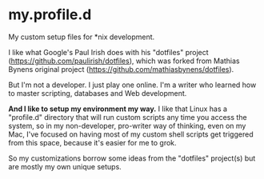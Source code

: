 my.profile.d
============

My custom setup files for *nix development.

I like what Google's Paul Irish does with his "dotfiles" project (https://github.com/paulirish/dotfiles), which was forked from Mathias Bynens original project (https://github.com/mathiasbynens/dotfiles).

But I'm not a developer. I just play one online. I'm a writer who learned how to master scripting, databases and Web development.

**And I like to setup my environment my way.** I like that Linux has a "profile.d" directory that will run custom scripts any time you access the system, so in my non-developer, pro-writer way of thinking, even on my Mac, I've focused on having most of my custom shell scripts get triggered from this space, because it's easier for me to grok.

So my customizations borrow some ideas from the "dotfiles" project(s) but are mostly my own unique setups.


